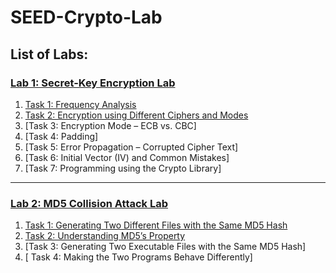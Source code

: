 # SEED-Crypto-Lab

## List of Labs:

### [Lab 1: Secret-Key Encryption Lab](lab1)
1. [Task 1: Frequency Analysis](lab1-task1.md)
2. [Task 2: Encryption using Different Ciphers and Modes](lab1-task2.md)
3. [Task 3: Encryption Mode – ECB vs. CBC]
4. [Task 4: Padding]
5. [Task 5: Error Propagation – Corrupted Cipher Text]
6. [Task 6: Initial Vector (IV) and Common Mistakes]
7. [Task 7: Programming using the Crypto Library]

---
### [Lab 2: MD5 Collision Attack Lab](lab2)
1. [Task 1: Generating Two Different Files with the Same MD5 Hash](lab2-task1.md)
2. [Task 2: Understanding MD5’s Property](lab2-task2.md)
3. [Task 3: Generating Two Executable Files with the Same MD5 Hash]
4. [ Task 4: Making the Two Programs Behave Differently]
